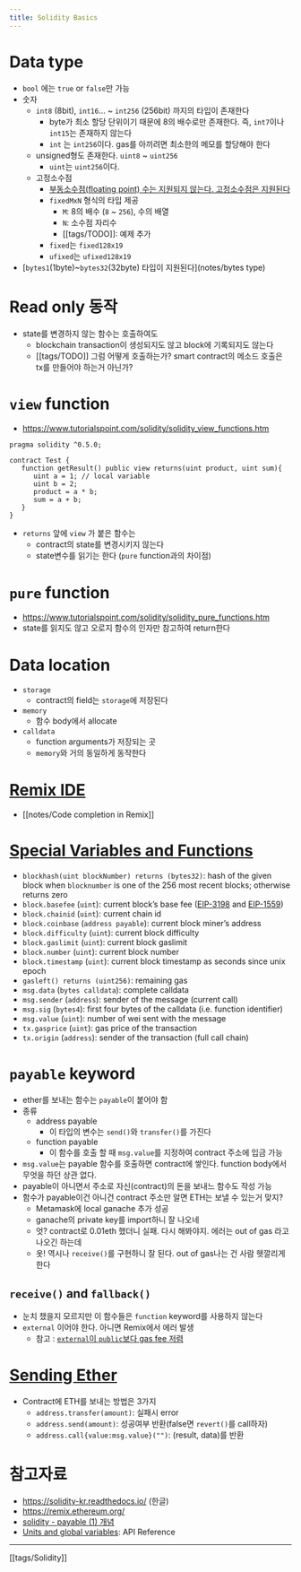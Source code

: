 ```yaml
---
title: Solidity Basics
---
```

# Data type
- `bool` 에는 `true` or `false`만 가능
- 숫자
	- `int8` (8bit), `int16`... ~ `int256` (256bit) 까지의 타입이 존재한다
		- byte가 최소 할당 단위이기 때문에 8의 배수로만 존재한다. 즉, `int7`이나 `int15`는 존재하지 않는다
		- `int` 는 `int256`이다. gas를 아끼려면 최소한의 메모를 할당해야 한다
	- unsigned형도 존재한다. `uint8` ~ `uint256`
		- `uint`는 `uint256`이다.
	- 고정소수점
		- [부동소수점(floating point) 수는 지원되지 않는다. 고정소수점은 지원된다](https://solidity-kr.readthedocs.io/ko/latest/)
		- `fixedMxN` 형식의 타입 제공
			- `M`: 8의 배수 (`8` ~ `256`), 수의 배열
			- `N`: 소수점 자리수
			- [[tags/TODO]]: 예제 추가
		- `fixed`는 `fixed128x19`
		- `ufixed`는 `ufixed128x19`
- [`bytes1`(1byte)~`bytes32`(32byte) 타입이 지원된다](notes/bytes type) 

# Read only 동작
- state를 변경하지 않는 함수는 호출하여도
	- blockchain transaction이 생성되지도 않고 block에 기록되지도 않는다
	- [[tags/TODO]] 그럼 어떻게 호출하는가? smart contract의 메소드 호출은 tx를 만들어야 하는거 아닌가?

# `view` function
- <https://www.tutorialspoint.com/solidity/solidity_view_functions.htm>
```solidity
pragma solidity ^0.5.0;

contract Test {
   function getResult() public view returns(uint product, uint sum){
      uint a = 1; // local variable
      uint b = 2;
      product = a * b;
      sum = a + b; 
   }
}
```
- `returns` 앞에 `view` 가 붙은 함수는
	- contract의 state를 변경시키지 않는다
	- state변수를 읽기는 한다 (`pure` function과의 차이점)
# `pure` function
- <https://www.tutorialspoint.com/solidity/solidity_pure_functions.htm>
- state를 읽지도 않고 오로지 함수의 인자만 참고하여 return한다

# Data location
- `storage`
	- contract의 field는 `storage`에 저장된다
- `memory`
	- 함수 body에서 allocate
- `calldata`
	- function arguments가 저장되는 곳
	- `memory`와 거의 동일하게 동작한다

# [Remix IDE](https://remix.ethereum.org/)
- [[notes/Code completion in Remix]]

# [Special Variables and Functions](https://docs.soliditylang.org/en/v0.8.17/units-and-global-variables.html#special-variables-and-functions "Permalink to this heading")
- `blockhash(uint blockNumber) returns (bytes32)`: hash of the given block when `blocknumber` is one of the 256 most recent blocks; otherwise returns zero
- `block.basefee` (`uint`): current block’s base fee ([EIP-3198](https://eips.ethereum.org/EIPS/eip-3198) and [EIP-1559](https://eips.ethereum.org/EIPS/eip-1559))
- `block.chainid` (`uint`): current chain id 
- `block.coinbase` (`address payable`): current block miner’s address 
- `block.difficulty` (`uint`): current block difficulty
- `block.gaslimit` (`uint`): current block gaslimit 
- `block.number` (`uint`): current block number
- `block.timestamp` (`uint`): current block timestamp as seconds since unix epoch
- `gasleft() returns (uint256)`: remaining gas
- `msg.data` (`bytes calldata`): complete calldata
- `msg.sender` (`address`): sender of the message (current call)
- `msg.sig` (`bytes4`): first four bytes of the calldata (i.e. function identifier)
- `msg.value` (`uint`): number of wei sent with the message
- `tx.gasprice` (`uint`): gas price of the transaction
- `tx.origin` (`address`): sender of the transaction (full call chain)

# `payable` keyword
- ether를 보내는 함수는 `payable`이 붙어야 함
- 종류
	- address payable
		- 이 타입의 변수는 `send()`와 `transfer()`를 가진다
	- function payable
		- 이 함수를 호출 할 때 `msg.value`를 지정하여 contract 주소에 입금 가능
- `msg.value`는 payable 함수를 호출하면 contract에 쌓인다. function body에서 무엇을 하던 상관 없다.
- payable이 아니면서 주소로 자신(contract)의 돈을 보내느 함수도 작성 가능
- 함수가 payable이건 아니건 contract 주소만 알면 ETH는 보낼 수 있는거 맞지?
	- Metamask에 local ganache 추가 성공
	- ganache의 private key를 import하니 잘 나오네
	- 엇? contract로 0.01eth 했더니 실패. 다시 해봐야지. 에러는 out of gas 라고 나오긴 하는데
	- 옷! 역시나 `receive()`를 구현하니 잘 된다. out of gas나는 건 사람 헷깔리게 한다
## `receive()` and `fallback()`
- 눈치 챘을지 모르지만 이 함수들은 `function` keyword를 사용하지 않는다
- `external` 이어야 한다. 아니면 Remix에서 에러 발생
	- 참고 : [`external`이 `public`보다 gas fee 저렴](https://ethereum.stackexchange.com/a/19391/54687)

# [Sending Ether](https://solidity-by-example.org/sending-ether/)
- Contract에 ETH를 보내는 방법은 3가지
	- `address.transfer(amount)`: 실패시 error
	- `address.send(amount)`: 성공여부 반환(false면 `revert()`를 call하자)
	- `address.call{value:msg.value}("")`:  (result, data)를 반환

# 참고자료
- <https://solidity-kr.readthedocs.io/> (한글)
- <https://remix.ethereum.org/>
- [solidity - payable (1) 개념](https://caileb.tistory.com/147)
- [Units and global variables](https://docs.soliditylang.org/en/v0.8.13/units-and-global-variables.html): API Reference
---
[[tags/Solidity]]